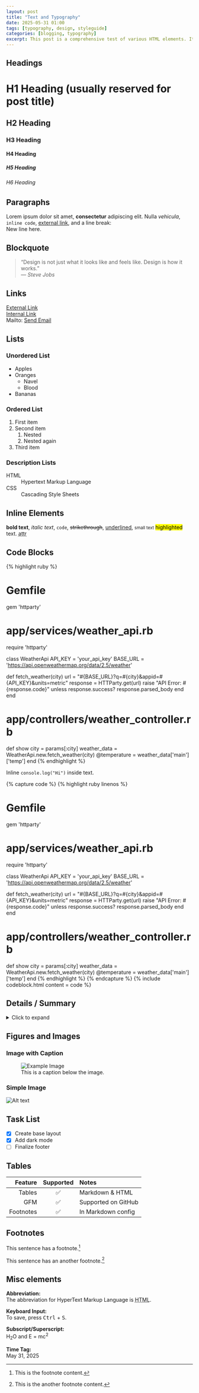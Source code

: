 ```yaml
---
layout: post
title: "Text and Typography"
date: 2025-05-31 01:00
tags: [typography, design, styleguide]
categories: [blogging, typography]
excerpt: This post is a comprehensive test of various HTML elements. It includes headings, paragraphs, lists, tables, forms, code, and more.
---
```


## Headings

# H1 Heading (usually reserved for post title)
## H2 Heading
### H3 Heading
#### H4 Heading
##### H5 Heading
###### H6 Heading

## Paragraphs

Lorem ipsum dolor sit amet, **consectetur** adipiscing elit. Nulla *vehicula*, `inline code`, [external link](https://example.com), and a line break:<br>
New line here.

## Blockquote

> “Design is not just what it looks like and feels like. Design is how it works.”  
> — *Steve Jobs*

## Links

[External Link](https://example.com)  
[Internal Link](/about/)  
Mailto: [Send Email](mailto:test@example.com)

## Lists

### Unordered List

- Apples
- Oranges
  - Navel
  - Blood
- Bananas

### Ordered List

1. First item
2. Second item
   1. Nested
   2. Nested again
3. Third item

### Description Lists

<dl>
  <dt>HTML</dt>
  <dd>Hypertext Markup Language</dd>
  <dt>CSS</dt>
  <dd>Cascading Style Sheets</dd>
</dl>

## Inline Elements

**bold text**,
*italic text*,
`code`,
~~strikethrough~~,
<u>underlined</u>,
<small>small text</small>
<mark>highlighted</mark> text.
<abbr title="attribute">attr</abbr>

## Code Blocks

{% highlight ruby %}
# Gemfile
gem 'httparty'

# app/services/weather_api.rb
require 'httparty'

class WeatherApi
  API_KEY = 'your_api_key'
  BASE_URL = 'https://api.openweathermap.org/data/2.5/weather'

  def fetch_weather(city)
    url = "#{BASE_URL}?q=#{city}&appid=#{API_KEY}&units=metric"
    response = HTTParty.get(url)
    raise "API Error: #{response.code}" unless response.success?
    response.parsed_body
  end
end

# app/controllers/weather_controller.rb
def show
  city = params[:city]
  weather_data = WeatherApi.new.fetch_weather(city)
  @temperature = weather_data['main']['temp']
end
{% endhighlight %}

Inline `console.log("Hi")` inside text.

{% capture code %}
{% highlight ruby linenos %}
# Gemfile
gem 'httparty'

# app/services/weather_api.rb
require 'httparty'

class WeatherApi
  API_KEY = 'your_api_key'
  BASE_URL = 'https://api.openweathermap.org/data/2.5/weather'

  def fetch_weather(city)
    url = "#{BASE_URL}?q=#{city}&appid=#{API_KEY}&units=metric"
    response = HTTParty.get(url)
    raise "API Error: #{response.code}" unless response.success?
    response.parsed_body
  end
end

# app/controllers/weather_controller.rb
def show
  city = params[:city]
  weather_data = WeatherApi.new.fetch_weather(city)
  @temperature = weather_data['main']['temp']
end
{% endhighlight %}
{% endcapture %}
{% include codeblock.html content = code %}

## Details / Summary

<details>
  <summary>Click to expand</summary>
  <p>This is hidden content revealed with HTML <code>&lt;details&gt;</code> and <code>&lt;summary&gt;</code> tags.</p>
</details>

## Figures and Images

### Image with Caption

<figure>
  <img src="https://via.placeholder.com/600x200" alt="Example Image">
  <figcaption>This is a caption below the image.</figcaption>
</figure>

### Simple Image

![Alt text](https://via.placeholder.com/400x200)

## Task List

- [x] Create base layout
- [x] Add dark mode
- [ ] Finalize footer

## Tables

| Feature     | Supported | Notes              |
|------------:|:---------:|:-------------------|
| Tables      | ✅        | Markdown & HTML    |
| GFM         | ✅        | Supported on GitHub|
| Footnotes   | ✅        | In Markdown config |

## Footnotes

This sentence has a footnote.[^1]

This sentence has an another footnote.[^2]

[^1]: This is the footnote content.
[^2]: This is the another footnote content.

## Misc elements

**Abbreviation:**  
The abbreviation for HyperText Markup Language is <abbr title="HyperText Markup Language">HTML</abbr>.

**Keyboard Input:**  
To save, press <kbd>Ctrl</kbd> + <kbd>S</kbd>.

**Subscript/Superscript:**  
H<sub>2</sub>O and E = mc<sup>2</sup>

**Time Tag:**  
<time datetime="2025-05-31">May 31, 2025</time>
